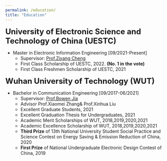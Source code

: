 ```yaml
---
permalink: /education/
title: "Education"
---
```


<font size="5"><b>University of Electronic Science and Technology of China (UESTC)</b></font>

+ Master in Electronic Information Engineering [09/2021-Present]
  + Supervisor: [Prof.Ziyang Cheng](https://scholar.google.com/citations?user=a8Ua8ywAAAAJ&hl)
  + First Class Scholarship of UESTC, 2022. **(No. 1 in the vote)**
  + First Class Freshmen Scholarship of UESTC, 2021

<font size="5"><b>Wuhan University of Technology (WUT)</b></font>

+ Bachelor in Communication Engineering [09/2017-06/2021]
  + Supervisor: [Prof.Bowen Jia](https://scholar.google.com.hk/citations?user=GLzYyJwAAAAJ&hl=en&oi=sra)
  + Advisor Prof.Xiaomei Zhang& Prof.Xinhua Liu
  + Excellent Graduate Students, 2021
  + Excellent Graduation Thesis for Undergraduates, 2021
  + Academic Merit Scholarships of WUT, 2018,2019,2020,2021
  + Academic Excellence Scholarship of WUT, 2018,2019,2020,2021 
  + **Third Prize** of 13th National University Student Social Practice and Science Contest on Energy Saving & Emission Reduction of China, 2020
  + **First Prize** of National Undergraduate Electronic Design Contest of China, 2019

